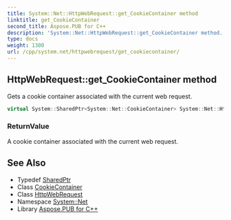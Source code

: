 ```yaml
---
title: System::Net::HttpWebRequest::get_CookieContainer method
linktitle: get_CookieContainer
second_title: Aspose.PUB for C++
description: 'System::Net::HttpWebRequest::get_CookieContainer method. Gets a cookie container associated with the current web request in C++.'
type: docs
weight: 1300
url: /cpp/system.net/httpwebrequest/get_cookiecontainer/
---
```

## HttpWebRequest::get_CookieContainer method


Gets a cookie container associated with the current web request.

```cpp
virtual System::SharedPtr<System::Net::CookieContainer> System::Net::HttpWebRequest::get_CookieContainer()
```


### ReturnValue

A cookie container associated with the current web request.

## See Also

* Typedef [SharedPtr](../../../system/sharedptr/)
* Class [CookieContainer](../../cookiecontainer/)
* Class [HttpWebRequest](../)
* Namespace [System::Net](../../)
* Library [Aspose.PUB for C++](../../../)

